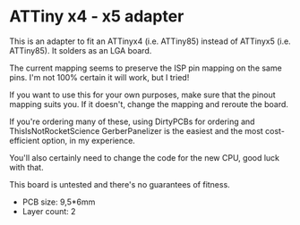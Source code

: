 # ATTiny x4 - x5 adapter

This is an adapter to fit an ATTinyx4 (i.e. ATTiny85) instead of ATTinyx5 (i.e. ATTiny85).
It solders as an LGA board.

The current mapping seems to preserve the ISP pin mapping on the same pins.
I'm not 100% certain it will work, but I tried!

If you want to use this for your own purposes, make sure that the pinout mapping suits you.
If it doesn't, change the mapping and reroute the board.

If you're ordering many of these, using DirtyPCBs for ordering and ThisIsNotRocketScience
GerberPanelizer is the easiest and the most cost-efficient option, in my experience.

You'll also certainly need to change the code for the new CPU, good luck with that.

This board is untested and there's no guarantees of fitness.

- PCB size: 9,5*6mm
- Layer count: 2
